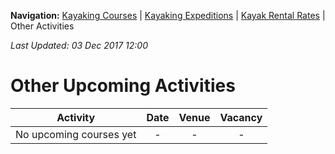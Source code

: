 **Navigation:** [Kayaking Courses](index) &#124; [Kayaking Expeditions](expedition) &#124; [Kayak Rental Rates](rental) &#124; Other Activities

_Last Updated: 03 Dec 2017 12:00_
# Other Upcoming Activities

Activity | Date | Venue | Vacancy
:---:|:---:|:---:|:---:
No upcoming courses yet|-|-|-


